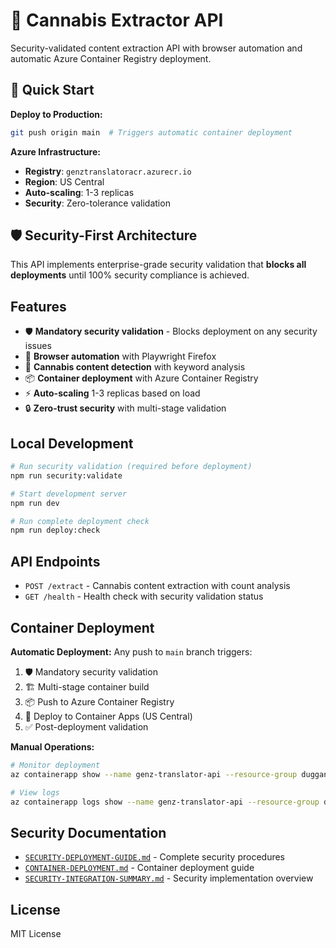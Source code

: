 # 🌿 Cannabis Extractor API

Security-validated content extraction API with browser automation and automatic Azure Container Registry deployment.

## 🚀 Quick Start

**Deploy to Production:**
```bash
git push origin main  # Triggers automatic container deployment
```

**Azure Infrastructure:**
- **Registry**: `genztranslatoracr.azurecr.io`
- **Region**: US Central
- **Auto-scaling**: 1-3 replicas
- **Security**: Zero-tolerance validation

## 🛡️ Security-First Architecture

This API implements enterprise-grade security validation that **blocks all deployments** until 100% security compliance is achieved.

## Features

- 🛡️ **Mandatory security validation** - Blocks deployment on any security issues
- 🤖 **Browser automation** with Playwright Firefox
- 🌿 **Cannabis content detection** with keyword analysis
- 📦 **Container deployment** with Azure Container Registry
- ⚡ **Auto-scaling** 1-3 replicas based on load
- 🔒 **Zero-trust security** with multi-stage validation

## Local Development

```bash
# Run security validation (required before deployment)
npm run security:validate

# Start development server
npm run dev

# Run complete deployment check
npm run deploy:check
```

## API Endpoints

- `POST /extract` - Cannabis content extraction with count analysis
- `GET /health` - Health check with security validation status

## Container Deployment

**Automatic Deployment:**
Any push to `main` branch triggers:
1. 🛡️ Mandatory security validation
2. 🏗️ Multi-stage container build
3. 📦 Push to Azure Container Registry
4. 🚀 Deploy to Container Apps (US Central)
5. ✅ Post-deployment validation

**Manual Operations:**
```bash
# Monitor deployment
az containerapp show --name genz-translator-api --resource-group dugganusa-RG

# View logs
az containerapp logs show --name genz-translator-api --resource-group dugganusa-RG
```

## Security Documentation

- [`SECURITY-DEPLOYMENT-GUIDE.md`](docs/SECURITY-DEPLOYMENT-GUIDE.md) - Complete security procedures
- [`CONTAINER-DEPLOYMENT.md`](docs/CONTAINER-DEPLOYMENT.md) - Container deployment guide
- [`SECURITY-INTEGRATION-SUMMARY.md`](SECURITY-INTEGRATION-SUMMARY.md) - Security implementation overview

## License

MIT License

